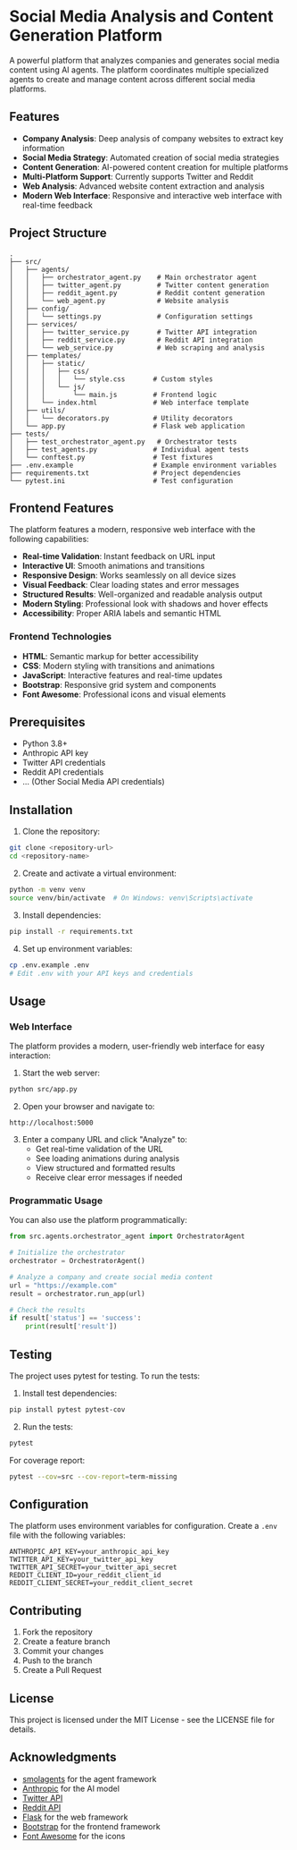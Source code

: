 # Social Media Analysis and Content Generation Platform

A powerful platform that analyzes companies and generates social media content using AI agents. The platform coordinates multiple specialized agents to create and manage content across different social media platforms.

## Features

- **Company Analysis**: Deep analysis of company websites to extract key information
- **Social Media Strategy**: Automated creation of social media strategies
- **Content Generation**: AI-powered content creation for multiple platforms
- **Multi-Platform Support**: Currently supports Twitter and Reddit
- **Web Analysis**: Advanced website content extraction and analysis
- **Modern Web Interface**: Responsive and interactive web interface with real-time feedback

## Project Structure

```
.
├── src/
│   ├── agents/
│   │   ├── orchestrator_agent.py    # Main orchestrator agent
│   │   ├── twitter_agent.py         # Twitter content generation
│   │   ├── reddit_agent.py          # Reddit content generation
│   │   └── web_agent.py             # Website analysis
│   ├── config/
│   │   └── settings.py              # Configuration settings
│   ├── services/
│   │   ├── twitter_service.py       # Twitter API integration
│   │   ├── reddit_service.py        # Reddit API integration
│   │   └── web_service.py           # Web scraping and analysis
│   ├── templates/
│   │   ├── static/
│   │   │   ├── css/
│   │   │   │   └── style.css       # Custom styles
│   │   │   └── js/
│   │   │       └── main.js         # Frontend logic
│   │   └── index.html              # Web interface template
│   ├── utils/
│   │   └── decorators.py           # Utility decorators
│   └── app.py                      # Flask web application
├── tests/
│   ├── test_orchestrator_agent.py   # Orchestrator tests
│   ├── test_agents.py              # Individual agent tests
│   └── conftest.py                 # Test fixtures
├── .env.example                    # Example environment variables
├── requirements.txt                # Project dependencies
└── pytest.ini                      # Test configuration
```

## Frontend Features

The platform features a modern, responsive web interface with the following capabilities:

- **Real-time Validation**: Instant feedback on URL input
- **Interactive UI**: Smooth animations and transitions
- **Responsive Design**: Works seamlessly on all device sizes
- **Visual Feedback**: Clear loading states and error messages
- **Structured Results**: Well-organized and readable analysis output
- **Modern Styling**: Professional look with shadows and hover effects
- **Accessibility**: Proper ARIA labels and semantic HTML

### Frontend Technologies

- **HTML**: Semantic markup for better accessibility
- **CSS**: Modern styling with transitions and animations
- **JavaScript**: Interactive features and real-time updates
- **Bootstrap**: Responsive grid system and components
- **Font Awesome**: Professional icons and visual elements

## Prerequisites

- Python 3.8+
- Anthropic API key
- Twitter API credentials
- Reddit API credentials
- ... (Other Social Media API credentials)

## Installation

1. Clone the repository:
```bash
git clone <repository-url>
cd <repository-name>
```

2. Create and activate a virtual environment:
```bash
python -m venv venv
source venv/bin/activate  # On Windows: venv\Scripts\activate
```

3. Install dependencies:
```bash
pip install -r requirements.txt
```

4. Set up environment variables:
```bash
cp .env.example .env
# Edit .env with your API keys and credentials
```

## Usage

### Web Interface

The platform provides a modern, user-friendly web interface for easy interaction:

1. Start the web server:
```bash
python src/app.py
```

2. Open your browser and navigate to:
```
http://localhost:5000
```

3. Enter a company URL and click "Analyze" to:
   - Get real-time validation of the URL
   - See loading animations during analysis
   - View structured and formatted results
   - Receive clear error messages if needed

### Programmatic Usage

You can also use the platform programmatically:

```python
from src.agents.orchestrator_agent import OrchestratorAgent

# Initialize the orchestrator
orchestrator = OrchestratorAgent()

# Analyze a company and create social media content
url = "https://example.com"
result = orchestrator.run_app(url)

# Check the results
if result['status'] == 'success':
    print(result['result'])
```

## Testing

The project uses pytest for testing. To run the tests:

1. Install test dependencies:
```bash
pip install pytest pytest-cov
```

2. Run the tests:
```bash
pytest
```

For coverage report:
```bash
pytest --cov=src --cov-report=term-missing
```

## Configuration

The platform uses environment variables for configuration. Create a `.env` file with the following variables:

```env
ANTHROPIC_API_KEY=your_anthropic_api_key
TWITTER_API_KEY=your_twitter_api_key
TWITTER_API_SECRET=your_twitter_api_secret
REDDIT_CLIENT_ID=your_reddit_client_id
REDDIT_CLIENT_SECRET=your_reddit_client_secret
```

## Contributing

1. Fork the repository
2. Create a feature branch
3. Commit your changes
4. Push to the branch
5. Create a Pull Request

## License

This project is licensed under the MIT License - see the LICENSE file for details.

## Acknowledgments

- [smolagents](https://github.com/huggingface/smolagents) for the agent framework
- [Anthropic](https://www.anthropic.com/) for the AI model
- [Twitter API](https://developer.twitter.com/)
- [Reddit API](https://www.reddit.com/dev/api/)
- [Flask](https://flask.palletsprojects.com/) for the web framework
- [Bootstrap](https://getbootstrap.com/) for the frontend framework
- [Font Awesome](https://fontawesome.com/) for the icons 
